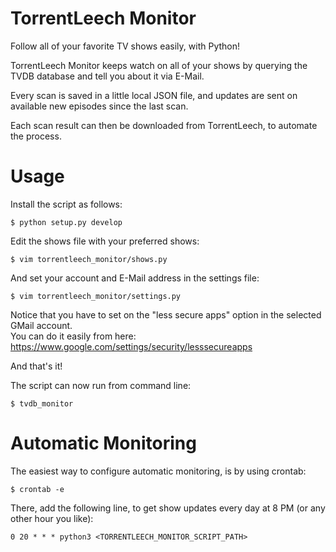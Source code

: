 TorrentLeech Monitor
============

Follow all of your favorite TV shows easily, with Python!

TorrentLeech Monitor keeps watch on all of your shows by querying the TVDB database and tell you about it via E-Mail.

Every scan is saved in a little local JSON file, and updates are sent on available new episodes since the last scan.

Each scan result can then be downloaded from TorrentLeech, to automate the process.

Usage
=====
Install the script as follows:

	$ python setup.py develop

Edit the shows file with your preferred shows:

	$ vim torrentleech_monitor/shows.py
	
And set your account and E-Mail address in the settings file:

    $ vim torrentleech_monitor/settings.py

Notice that you have to set on the "less secure apps" option in the selected GMail account.  
You can do it easily from here: https://www.google.com/settings/security/lesssecureapps

And that's it!

The script can now run from command line:

	$ tvdb_monitor
	
Automatic Monitoring
====================
The easiest way to configure automatic monitoring, is by using crontab:
    
    $ crontab -e

There, add the following line, to get show updates every day at 8 PM (or any other hour you like):

    0 20 * * * python3 <TORRENTLEECH_MONITOR_SCRIPT_PATH>
